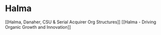 # Halma

[[Halma, Danaher, CSU & Serial Acquirer Org Structures]]
[[Halma - Driving Organic Growth and Innovation]]
